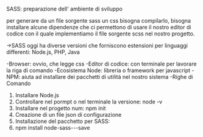 SASS: preparazione dell' ambiente di sviluppo

per generare da un file sorgente sass un css bisogna compilarlo, bisogna installare alcune dipendenze che ci permettono di usare il nostro editor di codice con il quale implementiamo il file sorgente scss nel nostro progetto.

->SASS oggi ha diverse versioni che forniscono estensioni per linguaggi differenti: Node.js, PHP, Java

-Browser: ovvio, che legge css
-Editor di codice: con terminale per lavorare la riga di comando
-Ecosistema Node: libreria o framework per javascript
-NPM: aiuta ad installare dei pacchetti di utilità nel nostro sistema
-Righe di Comando

<!--passaggi perchè non ho capito un ca-->
1. Installare Node.js
2. Controllare nel pormpt o nel terminale la versione: node -v
3. Installare nel progetto num: npm init
4. Creazione di un file json di configurazione
5. Installazione del pacchetto per SASS:
6. npm install node-sass---save